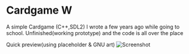 # Cardgame W
A simple Cardgame (C++,SDL2) I wrote a few years ago while going to school.
Unfinished(working prototype) and the code is all over the place

Quick preview(using placeholder & GNU art)
![Screenshot](https://user-images.githubusercontent.com/17035272/71309379-6a005880-2407-11ea-9c78-5354e02ee042.png)
